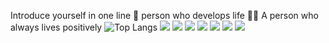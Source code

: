 Introduce yourself in one line 👏
person who develops life 🚴‍♀️
A person who always lives positively 
![Top Langs](https://github-readme-stats.vercel.app/api/top-langs/?username=tlsthdus0408&layout=compact&theme=tokyonight)
<img src="https://img.shields.io/badge/html5-red?style=flat&logo=html&logoColor=E34F26"/>
<img src="https://img.shields.io/badge/css3-blue?style=flat&logo=css3l&logoColor=1572B6"/>
<img src="https://img.shields.io/badge/django-brightgre?style=flat&logo=djange3l&logoColor=092E20"/>
<img src="https://img.shields.io/badge/opencv-yellowgreen?style=flat&logo=opecv&logoColor=5C3EE8"/>
<img src="https://img.shields.io/badge/scikitlearn-orange?style=flat&logo=scikitlearn&logoColor=F7931E"/>
<img src="https://img.shields.io/badge/TensorFlow-orange?style=flat&logo=TensorFlow&logoColor=FF6F00"/>
<img src="https://img.shields.io/badge/Keras-red?style=flat&logo=Keras&logoColor=D00000"/>
